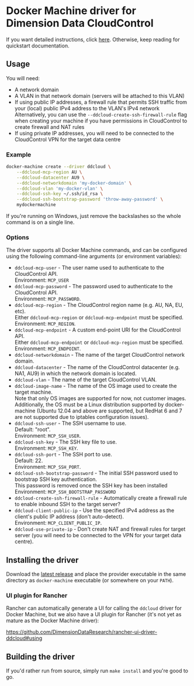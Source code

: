 # Docker Machine driver for Dimension Data CloudControl

If you want detailed instructions, click [here](docs/setup.md). Otherwise, keep reading for quickstart documentation.

## Usage

You will need:

* A network domain
* A VLAN in that network domain (servers will be attached to this VLAN)
* If using public IP addresses, a firewall rule that permits SSH traffic from your (local) public IPv4 address to the VLAN's IPv4 network  
Alternatively, you can use the `--ddcloud-create-ssh-firewall-rule` flag when creating your machine if you have permissions in CloudControl to create firewall and NAT rules
* If using private IP addresses, you will need to be connected to the CloudControl VPN for the target data centre

### Example

```bash
docker-machine create --driver ddcloud \
	--ddcloud-mcp-region AU \
	--ddcloud-datacenter AU9 \
	--ddcloud-networkdomain 'my-docker-domain' \
	--ddcloud-vlan 'my-docker-vlan' \
	--ddcloud-ssh-key ~/.ssh/id_rsa \
	--ddcloud-ssh-bootstrap-password 'throw-away-password' \
	mydockermachine
```

If you're running on Windows, just remove the backslashes so the whole command is on a single line.

### Options

The driver supports all Docker Machine commands, and can be configured using the following command-line arguments (or environment variables):

* `ddcloud-mcp-user` - The user name used to authenticate to the CloudControl API.  
Environment: `MCP_USER`
* `ddcloud-mcp-password` - The password used to authenticate to the CloudControl API.  
Environment: `MCP_PASSWORD`.
* `ddcloud-mcp-region` - The CloudControl region name (e.g. AU, NA, EU, etc).  
Either `ddcloud-mcp-region` or `ddcloud-mcp-endpoint` must be specified.  
Environment: `MCP_REGION`.
* `ddcloud-mcp-endpoint` - A custom end-point URI for the CloudControl API.  
Either `ddcloud-mcp-endpoint` or `ddcloud-mcp-region` must be specified.  
Environment: `MCP_ENDPOINT`.
* `ddcloud-networkdomain` - The name of the target CloudControl network domain.
* `ddcloud-datacenter` - The name of the CloudControl datacenter (e.g. NA1, AU9) in which the network domain is located.
* `ddcloud-vlan` - The name of the target CloudControl VLAN.
* `ddcloud-image-name` - The name of the OS image used to create the target machine.  
Note that only OS images are supported for now, not customer images.  
Additionally, the OS must be a Linux distribution supported by docker-machine (Ubuntu 12.04 and above are supported, but RedHat 6 and 7 are not supported due to iptables configuration issues).
* `ddcloud-ssh-user` - The SSH username to use.  
Default: "root".  
Environment: `MCP_SSH_USER`.
* `ddcloud-ssh-key` - The SSH key file to use.  
Environment: `MCP_SSH_KEY`.
* `ddcloud-ssh-port` - The SSH port to use.  
Default: 22.  
Environment: `MCP_SSH_PORT`.
* `ddcloud-ssh-bootstrap-password` - The initial SSH password used to bootstrap SSH key authentication.  
This password is removed once the SSH key has been installed  
Environment: `MCP_SSH_BOOTSTRAP_PASSWORD`
* `ddcloud-create-ssh-firewall-rule` - Automatically create a firewall rule to enable inbound SSH to the target server?
* `ddcloud-client-public-ip` - Use the specified IPv4 address as the client's public IP address (don't auto-detect).  
Environment: `MCP_CLIENT_PUBLIC_IP`.
* `ddcloud-use-private-ip` - Don't create NAT and firewall rules for target server (you will need to be connected to the VPN for your target data centre).

## Installing the driver

Download the [latest release](https://github.com/DimensionDataResearch/docker-machine-driver-ddcloud/releases) and place the provider executable in the same directory as `docker-machine` executable (or somewhere on your `PATH`).

### UI plugin for Rancher

Rancher can automatically generate a UI for calling the `ddcloud` driver for Docker Machine, but we also have a UI plugin for Rancher (it's not yet as mature as the Docker Machine driver):

https://github.com/DimensionDataResearch/rancher-ui-driver-ddcloud#using

## Building the driver

If you'd rather run from source, simply run `make install` and you're good to go.
